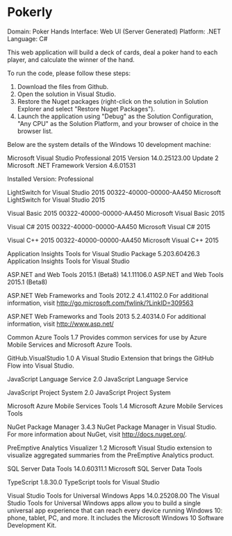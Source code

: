 # Pokerly
Domain: Poker Hands
Interface: Web UI (Server Generated)
Platform: .NET
Language: C#

This web application will build a deck of cards, deal a poker hand to each player, and calculate the winner of the hand.

To run the code, please follow these steps:

1. Download the files from Github.
2. Open the solution in Visual Studio.
3. Restore the Nuget packages (right-click on the solution in Solution Explorer and select "Restore Nuget Packages").
4. Launch the application using "Debug" as the Solution Configuration, "Any CPU" as the Solution Platform, and your browser of choice in the browser list.

Below are the system details of the Windows 10 development machine:

Microsoft Visual Studio Professional 2015
Version 14.0.25123.00 Update 2
Microsoft .NET Framework
Version 4.6.01531

Installed Version: Professional

LightSwitch for Visual Studio 2015   00322-40000-00000-AA450
Microsoft LightSwitch for Visual Studio 2015

Visual Basic 2015   00322-40000-00000-AA450
Microsoft Visual Basic 2015

Visual C# 2015   00322-40000-00000-AA450
Microsoft Visual C# 2015

Visual C++ 2015   00322-40000-00000-AA450
Microsoft Visual C++ 2015

Application Insights Tools for Visual Studio Package   5.203.60426.3
Application Insights Tools for Visual Studio

ASP.NET and Web Tools 2015.1 (Beta8)   14.1.11106.0
ASP.NET and Web Tools 2015.1 (Beta8)

ASP.NET Web Frameworks and Tools 2012.2   4.1.41102.0
For additional information, visit http://go.microsoft.com/fwlink/?LinkID=309563

ASP.NET Web Frameworks and Tools 2013   5.2.40314.0
For additional information, visit http://www.asp.net/

Common Azure Tools   1.7
Provides common services for use by Azure Mobile Services and Microsoft Azure Tools.

GitHub.VisualStudio   1.0
A Visual Studio Extension that brings the GitHub Flow into Visual Studio.

JavaScript Language Service   2.0
JavaScript Language Service

JavaScript Project System   2.0
JavaScript Project System

Microsoft Azure Mobile Services Tools   1.4
Microsoft Azure Mobile Services Tools

NuGet Package Manager   3.4.3
NuGet Package Manager in Visual Studio. For more information about NuGet, visit http://docs.nuget.org/.

PreEmptive Analytics Visualizer   1.2
Microsoft Visual Studio extension to visualize aggregated summaries from the PreEmptive Analytics product.

SQL Server Data Tools   14.0.60311.1
Microsoft SQL Server Data Tools

TypeScript   1.8.30.0
TypeScript tools for Visual Studio

Visual Studio Tools for Universal Windows Apps   14.0.25208.00
The Visual Studio Tools for Universal Windows apps allow you to build a single universal app experience that can reach every device running Windows 10: phone, tablet, PC, and more. It includes the Microsoft Windows 10 Software Development Kit.


